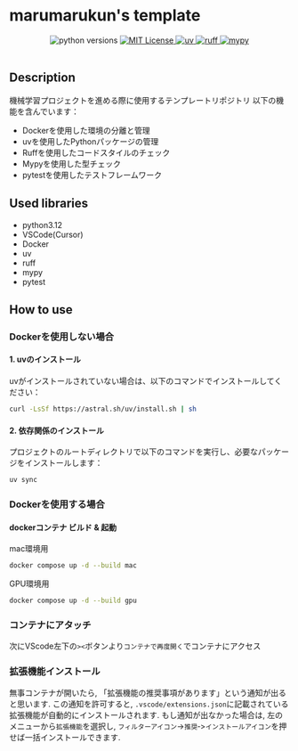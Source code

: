 # marumarukun's template

<center>

<!-- ![image.png](docs/logo.png) -->

</center>

<div align="center">
    <img alt="python versions" src="https://img.shields.io/badge/python-3.12-blue?color=5271FF">
    <a href="https://opensource.org/licenses/MIT">
        <img alt="MIT License" src="https://img.shields.io/badge/license-MIT-green?color=5271FF">
    </a>
    <a href="https://github.com/astral-sh/uv">
        <img alt="uv" src="https://img.shields.io/badge/package%20manager-uv-blue?color=5271FF">
    </a>
    <a href="https://github.com/astral-sh/ruff">
        <img alt="ruff" src="https://img.shields.io/badge/code%20style-ruff-000000.svg?color=5271FF">
    </a>
    <a href="https://github.com/python/mypy">
        <img alt="mypy" src="https://img.shields.io/badge/typing-mypy-blue?color=5271FF">
    </a>
</div>
<br />


## Description

機械学習プロジェクトを進める際に使用するテンプレートリポジトリ
以下の機能を含んでいます：

- Dockerを使用した環境の分離と管理
- uvを使用したPythonパッケージの管理
- Ruffを使用したコードスタイルのチェック
- Mypyを使用した型チェック
- pytestを使用したテストフレームワーク

## Used libraries

- python3.12
- VSCode(Cursor)
- Docker
- uv
- ruff
- mypy
- pytest
## How to use

### Dockerを使用しない場合

#### 1. uvのインストール
uvがインストールされていない場合は、以下のコマンドでインストールしてください：
```bash
curl -LsSf https://astral.sh/uv/install.sh | sh
```

#### 2. 依存関係のインストール
プロジェクトのルートディレクトリで以下のコマンドを実行し、必要なパッケージをインストールします：
```bash
uv sync
```

### Dockerを使用する場合

#### dockerコンテナ ビルド & 起動

mac環境用

```bash
docker compose up -d --build mac
```

GPU環境用

```bash
docker compose up -d --build gpu
```

### コンテナにアタッチ

次にVScode左下の`><`ボタンより`コンテナで再度開く`でコンテナにアクセス

### 拡張機能インストール

無事コンテナが開いたら, 「拡張機能の推奨事項があります」という通知が出ると思います.
この通知を許可すると, `.vscode/extensions.json`に記載されている拡張機能が自動的にインストールされます.
もし通知が出なかった場合は, 左のメニューから`拡張機能`を選択し, `フィルターアイコン`->`推奨`‐>`インストールアイコン`を押せば一括インストールできます.

